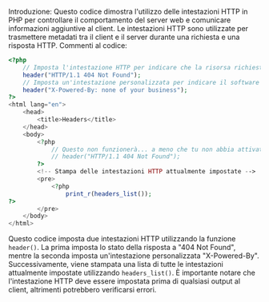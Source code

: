 Introduzione:
Questo codice dimostra l'utilizzo delle intestazioni HTTP in PHP per controllare il comportamento del server web e comunicare informazioni aggiuntive al client. Le intestazioni HTTP sono utilizzate per trasmettere metadati tra il client e il server durante una richiesta e una risposta HTTP.
Commenti al codice:
```php
<?php
	// Imposta l'intestazione HTTP per indicare che la risorsa richiesta non è stata trovata (404)
	header("HTTP/1.1 404 Not Found");
	// Imposta un'intestazione personalizzata per indicare il software che alimenta il server web
	header("X-Powered-By: none of your business");
?>
<html lang="en">
	<head>
		<title>Headers</title>
	</head>
	<body>
		<?php
			// Questo non funzionerà... a meno che tu non abbia attivato il buffering dell'output.
			// header("HTTP/1.1 404 Not Found");
		?>
		<!-- Stampa delle intestazioni HTTP attualmente impostate -->
		<pre>
			<?php
				print_r(headers_list());
?>
		</pre>
	</body>
</html>
```
Questo codice imposta due intestazioni HTTP utilizzando la funzione `header()`. La prima imposta lo stato della risposta a "404 Not Found", mentre la seconda imposta un'intestazione personalizzata "X-Powered-By". Successivamente, viene stampata una lista di tutte le intestazioni attualmente impostate utilizzando `headers_list()`. È importante notare che l'intestazione HTTP deve essere impostata prima di qualsiasi output al client, altrimenti potrebbero verificarsi errori.